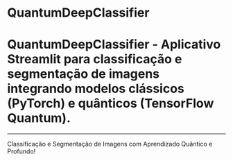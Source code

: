 # QuantumDeepClassifier
# QuantumDeepClassifier -  Aplicativo Streamlit para classificação e segmentação de imagens integrando modelos clássicos (PyTorch) e quânticos (TensorFlow Quantum).
---
 Classificação e Segmentação de Imagens com Aprendizado Quântico e Profundo!
